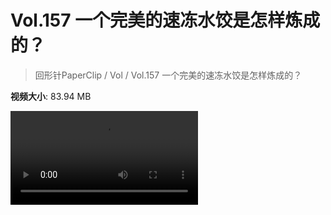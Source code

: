 # Vol.157 一个完美的速冻水饺是怎样炼成的？

> 回形针PaperClip / Vol / Vol.157 一个完美的速冻水饺是怎样炼成的？

**视频大小**: 83.94 MB

<div class="video"><video src="https://file.hsyhx.top/archive/PaperClip/Vol/157.mp4" controls preload>🤔 您的浏览器不支持 video 标签</video></div>
